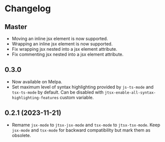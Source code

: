 <!-- markdownlint-disable MD001 MD013 -->

# Changelog

## Master

* Moving an inline jsx element is now supported.
* Wrapping an inline jsx element is now supported.
* Fix wrapping jsx nested into a jsx element attribute.
* Fix commenting jsx nested into a jsx element attribute.

## 0.3.0

* Now available on Melpa.
* Set maximum level of syntax highlighting provided by `js-ts-mode` and `tsx-ts-mode` by default. Can be disabled with `jtsx-enable-all-syntax-highlighting-features` custom variable.

## 0.2.1 (2023-11-21)

* Remame `jsx-mode` to `jtsx-jsx-mode` and `tsx-mode` to `jtsx-tsx-mode`. Keep `jsx-mode` and `tsx-mode` for backward compatibility but mark them as obsolete.
